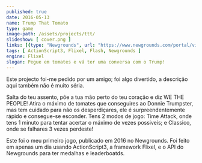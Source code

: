 ```yaml
---
published: true
date: 2016-05-13
name: Trump That Tomato
type: game
image-path: /assets/projects/ttt/
slideshow: [ cover.png ]
links: [{type: "Newgrounds", url: "https://www.newgrounds.com/portal/view/674659"}]
tags: [ ActionScript3, Flixel, Flash, Newgrounds ]
engine: Flixel
slogan: Pegue em tomates e vá ter uma conversa com o Trump!
---
```

Este projecto foi-me pedido por um amigo; foi algo divertido, a descrição aqui também não é muito séria.

Salta do teu assento, põe a tua mão perto do teu coração e diz WE THE PEOPLE! Atira o máximo de tomates que conseguires ao Donnie Trumpster, mas tem cuidado para não os desperdiçares, ele é surpreendentemente rápido e consegue-se esconder.
Tens 2 modos de jogo: Time Attack, onde tens 1 minuto para tentar acertar o máximo de vezes possiveis; e Classico, onde se falhares 3 vezes perdeste!

Este foi o meu primeiro jogo, publicado em 2016 no Newgrounds. Foi feito em apenas um dia usando ActionScript3, a framework Flixel, e o API do Newgrounds para ter medalhas e leaderboatds.